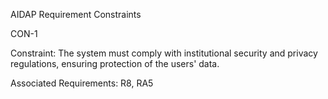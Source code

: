 AIDAP Requirement Constraints

CON-1


Constraint: The system must comply with institutional security and privacy regulations, ensuring protection of the users' data.


Associated Requirements: R8, RA5



